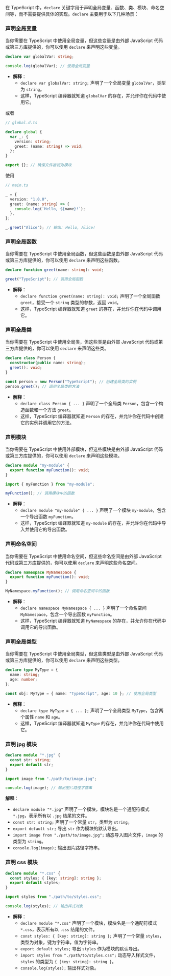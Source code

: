 在 TypeScript 中，`declare` 关键字用于声明全局变量、函数、类、模块、命名空间等，而不需要提供具体的实现。`declare` 主要用于以下几种场景：

### 声明全局变量

当你需要在 TypeScript 中使用全局变量，但这些变量是由外部 JavaScript 代码或第三方库提供的，你可以使用 `declare` 来声明这些变量。

```typescript
declare var globalVar: string;

console.log(globalVar); // 使用全局变量
```

- **解释**：
  - `declare var globalVar: string;` 声明了一个全局变量 `globalVar`，类型为 `string`。
  - 这样，TypeScript 编译器就知道 `globalVar` 的存在，并允许你在代码中使用它。



或者

```typescript
// global.d.ts

declare global {
  var _: {
    version: string;
    greet: (name: string) => void;
  };
}

export {}; // 确保文件被视为模块
```

使用

```typescript
// main.ts

_ = {
  version: "1.0.0",
  greet: (name: string) => {
    console.log(`Hello, ${name}!`);
  },
};

_.greet("Alice"); // 输出: Hello, Alice!
```







### 声明全局函数

当你需要在 TypeScript 中使用全局函数，但这些函数是由外部 JavaScript 代码或第三方库提供的，你可以使用 `declare` 来声明这些函数。

```typescript
declare function greet(name: string): void;

greet("TypeScript"); // 调用全局函数
```

- **解释**：
  - `declare function greet(name: string): void;` 声明了一个全局函数 `greet`，接受一个 `string` 类型的参数，返回 `void`。
  - 这样，TypeScript 编译器就知道 `greet` 的存在，并允许你在代码中调用它。



### 声明全局类

当你需要在 TypeScript 中使用全局类，但这些类是由外部 JavaScript 代码或第三方库提供的，你可以使用 `declare` 来声明这些类。

```typescript
declare class Person {
  constructor(public name: string);
  greet(): void;
}

const person = new Person("TypeScript"); // 创建全局类的实例
person.greet(); // 调用全局类的方法
```

- **解释**：
  - `declare class Person { ... }` 声明了一个全局类 `Person`，包含一个构造函数和一个方法 `greet`。
  - 这样，TypeScript 编译器就知道 `Person` 的存在，并允许你在代码中创建它的实例并调用它的方法。



### 声明模块

当你需要在 TypeScript 中使用外部模块，但这些模块是由外部 JavaScript 代码或第三方库提供的，你可以使用 `declare` 来声明这些模块。

```typescript
declare module "my-module" {
  export function myFunction(): void;
}

import { myFunction } from "my-module";

myFunction(); // 调用模块中的函数
```

- **解释**：
  - `declare module "my-module" { ... }` 声明了一个模块 `my-module`，包含一个导出函数 `myFunction`。
  - 这样，TypeScript 编译器就知道 `my-module` 的存在，并允许你在代码中导入并使用它的导出函数。



### 声明命名空间

当你需要在 TypeScript 中使用命名空间，但这些命名空间是由外部 JavaScript 代码或第三方库提供的，你可以使用 `declare` 来声明这些命名空间。

```typescript
declare namespace MyNamespace {
  export function myFunction(): void;
}

MyNamespace.myFunction(); // 调用命名空间中的函数
```

- **解释**：
  - `declare namespace MyNamespace { ... }` 声明了一个命名空间 `MyNamespace`，包含一个导出函数 `myFunction`。
  - 这样，TypeScript 编译器就知道 `MyNamespace` 的存在，并允许你在代码中调用它的导出函数。



### 声明全局类型

当你需要在 TypeScript 中使用全局类型，但这些类型是由外部 JavaScript 代码或第三方库提供的，你可以使用 `declare` 来声明这些类型。

```typescript
declare type MyType = {
  name: string;
  age: number;
};

const obj: MyType = { name: "TypeScript", age: 10 }; // 使用全局类型
```

- **解释**：
  - `declare type MyType = { ... };` 声明了一个全局类型 `MyType`，包含两个属性 `name` 和 `age`。
  - 这样，TypeScript 编译器就知道 `MyType` 的存在，并允许你在代码中使用它。









### 声明 jpg 模块

```typescript
declare module "*.jpg" {
  const str: string;
  export default str;
}

import image from "./path/to/image.jpg";

console.log(image); // 输出图片路径字符串
```

**解释**：

- `declare module "*.jpg"` 声明了一个模块，模块名是一个通配符模式 `*.jpg`，表示所有以 `.jpg` 结尾的文件。
- `const str: string;` 声明了一个常量 `str`，类型为 `string`。
- `export default str;` 导出 `str` 作为模块的默认导出。
- `import image from "./path/to/image.jpg";` 动态导入图片文件，`image` 的类型为 `string`。
- `console.log(image);` 输出图片路径字符串。





### 声明 css 模块

```typescript
declare module "*.css" {
  const styles: { [key: string]: string };
  export default styles;
}

import styles from "./path/to/styles.css";

console.log(styles); // 输出样式对象
```

- **解释**：
  - `declare module "*.css"` 声明了一个模块，模块名是一个通配符模式 `*.css`，表示所有以 `.css` 结尾的文件。
  - `const styles: { [key: string]: string };` 声明了一个常量 `styles`，类型为对象，键为字符串，值为字符串。
  - `export default styles;` 导出 `styles` 作为模块的默认导出。
  - `import styles from "./path/to/styles.css";` 动态导入样式文件，`styles` 的类型为 `{ [key: string]: string }`。
  - `console.log(styles);` 输出样式对象。



